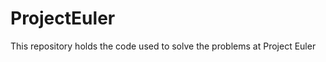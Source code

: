 ProjectEuler
============

This repository holds the code used to solve the problems at Project Euler
